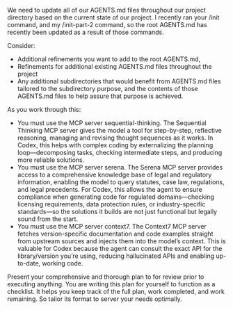 We need to update all of our AGENTS.md files throughout our project directory based on the current state of our project. I recently ran your /init command, and my /init-part-2 command, so the root AGENTS.md has recently been updated as a result of those commands. 

Consider:
- Additional refinements you want to add to the root AGENTS.md, 
- Refinements for additional existing AGENTS.md files throughout the project
- Any additional subdirectories that would benefit from AGENTS.md files tailored to the subdirectory purpose, and the contents of those AGENTS.md files to help assure that purpose is achieved.

As you work through this:
- You must use the MCP server sequential-thinking. The Sequential Thinking MCP server gives the model a tool for step-by-step, reflective reasoning, managing and revising thought sequences as it works. In Codex, this helps with complex coding by externalizing the planning loop—decomposing tasks, checking intermediate steps, and producing more reliable solutions.
- You must use the MCP server serena. The Serena MCP server provides access to a comprehensive knowledge base of legal and regulatory information, enabling the model to query statutes, case law, regulations, and legal precedents. For Codex, this allows the agent to ensure compliance when generating code for regulated domains—checking licensing requirements, data protection rules, or industry-specific standards—so the solutions it builds are not just functional but legally sound from the start.
- You must use the MCP server context7. The Context7 MCP server fetches version-specific documentation and code examples straight from upstream sources and injects them into the model’s context. This is valuable for Codex because the agent can consult the exact API for the library/version you’re using, reducing hallucinated APIs and enabling up-to-date, working code.

Present your comprehensive and thorough plan to for review prior to executing anything. You are writing this plan for yourself to function as a checklist. It helps you keep track of the full plan, work completed, and work remaining. So tailor its format to server your needs optimally.